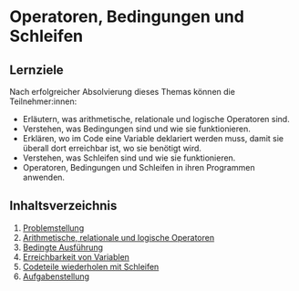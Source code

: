 # Operatoren, Bedingungen und Schleifen

## Lernziele

Nach erfolgreicher Absolvierung dieses Themas können die Teilnehmer:innen:

- Erläutern, was arithmetische, relationale und logische Operatoren sind.
- Verstehen, was Bedingungen sind und wie sie funktionieren.
- Erklären, wo im Code eine Variable deklariert werden muss, damit sie überall dort erreichbar ist, wo sie benötigt wird.
- Verstehen, was Schleifen sind und wie sie funktionieren.
- Operatoren, Bedingungen und Schleifen in ihren Programmen anwenden.

## Inhaltsverzeichnis

1. [Problemstellung](content/00-problemstellung.md)
1. [Arithmetische, relationale und logische Operatoren](content/01-operators.md)
1. [Bedingte Ausführung](content/02-conditions.md)
1. [Erreichbarkeit von Variablen](content/03-scope-of-variables.md)
1. [Codeteile wiederholen mit Schleifen](content/04-loops.md)
1. [Aufgabenstellung](content/XX-aufgabenstellung.md)
